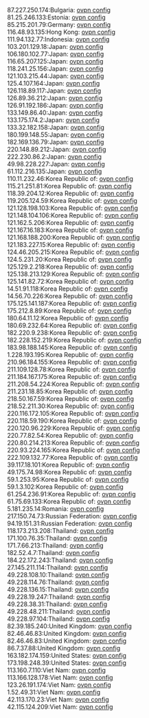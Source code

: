 87.227.250.174:Bulgaria: [ovpn config](vpn/87_227_250_174.ovpn)  
81.25.246.133:Estonia: [ovpn config](vpn/81_25_246_133.ovpn)  
85.215.201.79:Germany: [ovpn config](vpn/85_215_201_79.ovpn)  
116.48.93.135:Hong Kong: [ovpn config](vpn/116_48_93_135.ovpn)  
111.94.132.77:Indonesia: [ovpn config](vpn/111_94_132_77.ovpn)  
103.201.129.18:Japan: [ovpn config](vpn/103_201_129_18.ovpn)  
106.180.102.77:Japan: [ovpn config](vpn/106_180_102_77.ovpn)  
116.65.207.125:Japan: [ovpn config](vpn/116_65_207_125.ovpn)  
118.241.25.156:Japan: [ovpn config](vpn/118_241_25_156.ovpn)  
121.103.215.44:Japan: [ovpn config](vpn/121_103_215_44.ovpn)  
125.4.107.164:Japan: [ovpn config](vpn/125_4_107_164.ovpn)  
126.118.89.117:Japan: [ovpn config](vpn/126_118_89_117.ovpn)  
126.89.36.212:Japan: [ovpn config](vpn/126_89_36_212.ovpn)  
126.91.192.186:Japan: [ovpn config](vpn/126_91_192_186.ovpn)  
133.149.86.40:Japan: [ovpn config](vpn/133_149_86_40.ovpn)  
133.175.174.2:Japan: [ovpn config](vpn/133_175_174_2.ovpn)  
133.32.182.158:Japan: [ovpn config](vpn/133_32_182_158.ovpn)  
180.199.148.55:Japan: [ovpn config](vpn/180_199_148_55.ovpn)  
182.169.136.79:Japan: [ovpn config](vpn/182_169_136_79.ovpn)  
220.148.89.212:Japan: [ovpn config](vpn/220_148_89_212.ovpn)  
222.230.86.2:Japan: [ovpn config](vpn/222_230_86_2.ovpn)  
49.98.228.227:Japan: [ovpn config](vpn/49_98_228_227.ovpn)  
61.112.216.135:Japan: [ovpn config](vpn/61_112_216_135.ovpn)  
110.11.232.46:Korea Republic of: [ovpn config](vpn/110_11_232_46.ovpn)  
115.21.251.81:Korea Republic of: [ovpn config](vpn/115_21_251_81.ovpn)  
118.39.204.12:Korea Republic of: [ovpn config](vpn/118_39_204_12.ovpn)  
119.205.124.59:Korea Republic of: [ovpn config](vpn/119_205_124_59.ovpn)  
121.128.198.103:Korea Republic of: [ovpn config](vpn/121_128_198_103.ovpn)  
121.148.104.106:Korea Republic of: [ovpn config](vpn/121_148_104_106.ovpn)  
121.162.5.206:Korea Republic of: [ovpn config](vpn/121_162_5_206.ovpn)  
121.167.16.183:Korea Republic of: [ovpn config](vpn/121_167_16_183.ovpn)  
121.168.188.200:Korea Republic of: [ovpn config](vpn/121_168_188_200.ovpn)  
121.183.227.15:Korea Republic of: [ovpn config](vpn/121_183_227_15.ovpn)  
124.46.205.215:Korea Republic of: [ovpn config](vpn/124_46_205_215.ovpn)  
124.5.231.20:Korea Republic of: [ovpn config](vpn/124_5_231_20.ovpn)  
125.129.2.218:Korea Republic of: [ovpn config](vpn/125_129_2_218.ovpn)  
125.138.213.129:Korea Republic of: [ovpn config](vpn/125_138_213_129.ovpn)  
125.141.82.72:Korea Republic of: [ovpn config](vpn/125_141_82_72.ovpn)  
14.51.91.118:Korea Republic of: [ovpn config](vpn/14_51_91_118.ovpn)  
14.56.70.226:Korea Republic of: [ovpn config](vpn/14_56_70_226.ovpn)  
175.125.141.187:Korea Republic of: [ovpn config](vpn/175_125_141_187.ovpn)  
175.212.8.89:Korea Republic of: [ovpn config](vpn/175_212_8_89.ovpn)  
180.64.11.12:Korea Republic of: [ovpn config](vpn/180_64_11_12.ovpn)  
180.69.232.64:Korea Republic of: [ovpn config](vpn/180_69_232_64.ovpn)  
182.220.9.238:Korea Republic of: [ovpn config](vpn/182_220_9_238.ovpn)  
182.228.152.219:Korea Republic of: [ovpn config](vpn/182_228_152_219.ovpn)  
183.98.188.145:Korea Republic of: [ovpn config](vpn/183_98_188_145.ovpn)  
1.228.193.195:Korea Republic of: [ovpn config](vpn/1_228_193_195.ovpn)  
210.96.184.155:Korea Republic of: [ovpn config](vpn/210_96_184_155.ovpn)  
211.109.128.78:Korea Republic of: [ovpn config](vpn/211_109_128_78.ovpn)  
211.184.167.175:Korea Republic of: [ovpn config](vpn/211_184_167_175.ovpn)  
211.208.54.224:Korea Republic of: [ovpn config](vpn/211_208_54_224.ovpn)  
211.231.18.85:Korea Republic of: [ovpn config](vpn/211_231_18_85.ovpn)  
218.50.167.59:Korea Republic of: [ovpn config](vpn/218_50_167_59.ovpn)  
218.52.211.30:Korea Republic of: [ovpn config](vpn/218_52_211_30.ovpn)  
220.116.172.105:Korea Republic of: [ovpn config](vpn/220_116_172_105.ovpn)  
220.118.59.190:Korea Republic of: [ovpn config](vpn/220_118_59_190.ovpn)  
220.120.96.229:Korea Republic of: [ovpn config](vpn/220_120_96_229.ovpn)  
220.77.82.54:Korea Republic of: [ovpn config](vpn/220_77_82_54.ovpn)  
220.80.214.213:Korea Republic of: [ovpn config](vpn/220_80_214_213.ovpn)  
220.93.224.165:Korea Republic of: [ovpn config](vpn/220_93_224_165.ovpn)  
222.109.132.77:Korea Republic of: [ovpn config](vpn/222_109_132_77.ovpn)  
39.117.18.101:Korea Republic of: [ovpn config](vpn/39_117_18_101.ovpn)  
49.175.74.98:Korea Republic of: [ovpn config](vpn/49_175_74_98.ovpn)  
59.1.253.95:Korea Republic of: [ovpn config](vpn/59_1_253_95.ovpn)  
59.1.3.102:Korea Republic of: [ovpn config](vpn/59_1_3_102.ovpn)  
61.254.236.91:Korea Republic of: [ovpn config](vpn/61_254_236_91.ovpn)  
61.75.69.133:Korea Republic of: [ovpn config](vpn/61_75_69_133.ovpn)  
5.181.235.14:Romania: [ovpn config](vpn/5_181_235_14.ovpn)  
217.150.74.73:Russian Federation: [ovpn config](vpn/217_150_74_73.ovpn)  
94.19.151.31:Russian Federation: [ovpn config](vpn/94_19_151_31.ovpn)  
118.173.213.208:Thailand: [ovpn config](vpn/118_173_213_208.ovpn)  
171.100.76.35:Thailand: [ovpn config](vpn/171_100_76_35.ovpn)  
171.7.66.213:Thailand: [ovpn config](vpn/171_7_66_213.ovpn)  
182.52.4.7:Thailand: [ovpn config](vpn/182_52_4_7.ovpn)  
184.22.172.243:Thailand: [ovpn config](vpn/184_22_172_243.ovpn)  
27.145.211.114:Thailand: [ovpn config](vpn/27_145_211_114.ovpn)  
49.228.108.10:Thailand: [ovpn config](vpn/49_228_108_10.ovpn)  
49.228.114.76:Thailand: [ovpn config](vpn/49_228_114_76.ovpn)  
49.228.136.15:Thailand: [ovpn config](vpn/49_228_136_15.ovpn)  
49.228.19.247:Thailand: [ovpn config](vpn/49_228_19_247.ovpn)  
49.228.38.31:Thailand: [ovpn config](vpn/49_228_38_31.ovpn)  
49.228.48.211:Thailand: [ovpn config](vpn/49_228_48_211.ovpn)  
49.228.97.104:Thailand: [ovpn config](vpn/49_228_97_104.ovpn)  
82.39.185.240:United Kingdom: [ovpn config](vpn/82_39_185_240.ovpn)  
82.46.46.83:United Kingdom: [ovpn config](vpn/82_46_46_83.ovpn)  
82.46.46.83:United Kingdom: [ovpn config](vpn/82_46_46_83.ovpn)  
86.7.37.88:United Kingdom: [ovpn config](vpn/86_7_37_88.ovpn)  
163.182.174.159:United States: [ovpn config](vpn/163_182_174_159.ovpn)  
173.198.248.39:United States: [ovpn config](vpn/173_198_248_39.ovpn)  
113.160.7.110:Viet Nam: [ovpn config](vpn/113_160_7_110.ovpn)  
113.166.128.178:Viet Nam: [ovpn config](vpn/113_166_128_178.ovpn)  
123.26.191.174:Viet Nam: [ovpn config](vpn/123_26_191_174.ovpn)  
1.52.49.31:Viet Nam: [ovpn config](vpn/1_52_49_31.ovpn)  
42.113.170.23:Viet Nam: [ovpn config](vpn/42_113_170_23.ovpn)  
42.115.124.209:Viet Nam: [ovpn config](vpn/42_115_124_209.ovpn)  
